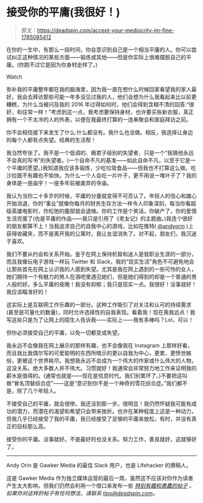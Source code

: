 # 接受你的平庸(我很好！)

> 原文：<https://deadspin.com/accept-your-mediocrity-im-fine-1785085412>

在你的一生中，有那么一段时间，你会意识到自己是一个相当平庸的人。你可以尝试纠正这种情况的某些方面——锻炼或其他——但是你实际上很难摆脱自己的平庸。(你跑不过它是因为你身材走样了。)

Watch

弥补我的平庸整年都在我的脑海里，因为我一直在想什么时候回家看望我的家人最好。我会去拜访那些可能一年多没见过我的人，他们会想为什么我看起来比以前更糟糕，为什么当被问及我的 2016 年过得如何时，他们会得到含糊不清的回答:“很好，和往常一样！”考虑到这一点，我考虑要保持身材，也许要买些新衣服，真正拥有一个不太冷的人的外表，以便在我最终打算的一连串聚会和家庭拜访之前。

你不会相信接下来发生了什么:什么都没有。我什么也没做。相反，我选择让身边的每个人都有点失望。经典的生活帮！

我当然夸张了。我不是一个低调的、瘾君子级别的失望者，只是一个“我猜他永远不会真的写书”的失望者。(一个自命不凡的基准——如此自命不凡，以至于它是一个平庸的愿望。)我知道我应该多锻炼，少吃垃圾食品——但我也不打算这么做。吃沙拉既不有趣也不愉快。为什么一个人会吃一片叶子，更不用说一堆叶子了？我的身体是一座庙宇！一座多年前被废弃的寺庙。

我认为当你二十多岁的时候，平庸的分量就变得不可否认了。年轻人的信心和雄心开始消退，你的“事业”就像你每月的财务生存方法一样令人印象深刻，每当你看超级英雄电影时，你松弛的腹部就会退缩。你的工作是个笑话，你破产了，你的爱情生活完蛋了(也是平庸的作品——我只是引用了《老友记》的主题曲。)我连个很好的朋友都算不上！当我追求自己的自我中心的游戏，比如在推特( [@andyorin](https://twitter.com/andyorin) )上获得收藏夹，而不是离开我的公寓时，我让友谊消失了。对不起，朋友们，我沉迷于喜欢。

我们不要从约会和关系开始。鉴于在网上保持机智和迷人是我职业生涯的一部分，而且我像玩电子游戏一样玩 Twitter 和 Slack，我的“现实生活”角色不可避免地会让那些首先在网上认识我的人感到失望。尤其是我在网上遇到的一些可怜的女人，她们期待一个有魅力的男人在酒吧里遇见她们，但是她们得到的却是一个普通的男人般的好。多么平庸的夜晚！我没有抑郁；我只是现实一点。我很好！没事就好！我应该瞄准好的！

这实际上是互联网工作乐趣的一部分。这种工作吸引了对关注和认可的持续需求(甚至是可量化的数量)，同时允许选择性的自我表现。看着我！现在离我远点！我写这些只是为了让网上的陌生人告诉我——实际上——我有多棒吗？Lol，可以！

但你必须接受自己的平庸，以免一切都变成失望。

我永远不会像我在网上展示的那样有趣，也不会像我在 Instagram 上那样好看，而且我比我偶尔写的可爱聪明的东西所暗示的更以自我为中心，更累，更愤世嫉俗，更被这个世界耗尽。我想我永远不会成为一个伟大的作家或什么伟大的人物，这没关系。绝大多数人并不伟大。习惯就好！我通常会非常努力地工作来证明我的薪水是值得的。(通常也就是——现在是信息时代。我们别累坏了。)不要把这叫做“冒名顶替综合症”——这是“意识到你不是一个神奇的雪花综合症。”我们都不是，除了几个年轻人。

不接受自己的平庸，就会很惨。我还没到那一步。很明显！我仍然怀疑我可能有成功的潜力，而潜在的渴望和希望只会带来挫折。也许在某种程度上这是一种动力，但我几乎已经接受了我的平庸，我已经接受了足够的平庸来放松，有时，并没有真正的目标那么高。

接受你的平庸。没事就好。不是最好的也没关系。努力工作，善良就好。这就够好了。

* * *

Andy Orin 是 Gawker Media 的最佳 Slack 用户，也是 Lifehacker 的撰稿人。

这是 Gawker Media 作为独立媒体运营的最后一周，虽然这不应该对你作为读者产生太大影响，但我们仍然会利用一个借口来发布一些 [*特别有趣和愚蠢的帖子*](http://gawker.com/welcome-to-senior-week-1784979018) *。如果你对这样的帖子有任何想法，请联系 tips@deadspin.com。*